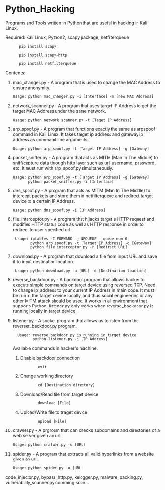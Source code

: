 # Python_Hacking

Programs and Tools written in Python that are useful in hacking in Kali Linux.

Required: Kali Linux, Python2, scapy package, netfilterqueue

          pip install scapy
          
          pip install scapy-http
          
          pip install netfilterqueue

Contents:
   1. mac_changer.py - A program that is used to change the MAC Address to ensure anonymity.
      
          Usage: python mac_changer.py -i [Interface] -m [new MAC Address]
      
   2. network_scanner.py - A program that uses target IP Address to get the target MAC Address under the same network.
      
          Usage: python network_scanner.py -t [Taget IP Address]
      
   3. arp_spoof.py - A program that functions exactly the same as arpspoof command in Kali Linux. It takes target ip address and gateway ip address as command line arguments.
      
          Usage: python arp_spoof.py -t [Target IP Address] -g [Gateway]
     
   4. packet_sniffer.py - A program that acts as MITM (Man In The Middle) to sniff/capture data through http layer such as url, username, password, etc. It must run with arp_spoof.py simultaneously.
      
          Usage: python arp_spoof.py -t [Target IP Address] -g [Gateway]
                 python packet_sniffer.py -i [Interface]
                 
   5. dns_spoof.py - A program that acts as MITM (Man In The Middle) to intercept packets and store them in netfilterqueue and redirect target device to a certain IP Address.
   
          Usage: python dns_spoof.py -i [IP Address]
          
  6. file_interceptor.py - A program that hijacks target's HTTP request and modifies HTTP status code as well as HTTP response in order to redirect to user specified url.
  
          Usage: iptables -I FORWARD -j NFQUEUE --queue-num 0
                 python arp_spoof.py -t [Target IP Address] -g [Gateway]
                 python file_interceptor.py -r [Redirect URL]
       
  7. download.py - A program that download a file from input URL and save it to input destination location.
  
          Usage: python download.py -u [URL] -d [Destination loaction]
          
  8. reverse_backdoor.py - A backdoor program that allows hacker to execute simple commands on target device using reversed TCP. Need to change ip_address to your current IP Address in main code. It must be run in the target device locally, and thus social engineering or any other MITM attack should be used. It works in all environment that supports Python. listener.py only works when reverse_backdoor.py is running locally in target device.
          
  9. listener.py - A socket program that allows us to listen from the reverser_backdoor.py program.
        
           Usage: reverse_backdoor.py is running in target device
                  python listener.py -i [IP Address]
                  
     Available commands in hacker's machine:
          
     1. Disable backdoor connection
     
                    exit
     
     2. Change working directory

                    cd [Destination directory]
                   
     3. Download/Read file from target device
                    
                    download [File]
                    
     4. Upload/Write file to traget device
                    
                    upload [File]

  10. crawler.py - A prgroam that can checks subdomains and directories of a web server given an url.
  
          Usage: python cralwer.py -u [URL]
          
  11. spider.py - A program that extracts all valid hyperlinks from a website given an url.
          
          Usage: python spider.py -u [URL]

code_injector.py, bypass_http.py, kelogger.py, malware_packing.py, vulnerability_scanner.py comming soon...
